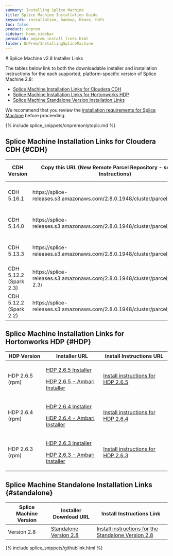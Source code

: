 ```yaml
---
summary: Installing Splice Machine
title: Splice Machine Installation Guide
keywords: installation, hadoop, hbase, hdfs
toc: false
product: onprem
sidebar: home_sidebar
permalink: onprem_install_links.html
folder: OnPrem/InstallingSpliceMachine
---
```

<section>
<div class="TopicContent" data-swiftype-index="true" markdown="1">
# Splice Machine v2.8 Installer Links

The tables below link to both the downloadable installer and installation instructions for the each supported, platform-specific version of Splice Machine 2.8:

* [Splice Machine Installation Links for Cloudera CDH](#CDH)
* [Splice Machine Installation Links for Hortonworks HDP](#HDP)
* [Splice Machine Standalone Version Installation Links](#standalone)

We recommend that you review the [installation requirements for Splice Machine](onprem_info_requirements.html) before proceeding.

{% include splice_snippets/onpremonlytopic.md %}

## Splice Machine Installation Links for Cloudera CDH {#CDH}

<table summary="Links for Installing on Cloudera">
    <col />
    <col />
    <col />
    <thead>
        <tr>
            <th>CDH Version</th>
            <th>Copy this URL (New Remote Parcel Repository - see Install Instructions)</th>
            <th>Install Instructions URL</th>
        </tr>
    </thead>
    <tbody>
        <tr>
			<td>CDH 5.16.1</td>
			<td>https://splice-releases.s3.amazonaws.com/2.8.0.1948/cluster/parcel/cdh5.16.1/</td>
			<td><a href="https://github.com/splicemachine/spliceengine/blob/branch-2.8/platforms/cdh5.16.1/docs/CDH-installation.md">Install instructions for CDH 5.16.1</a>
            </td>
        </tr>
        <tr>
			<td>CDH 5.14.0</td>
			<td>https://splice-releases.s3.amazonaws.com/2.8.0.1948/cluster/parcel/cdh5.14.0/</td>
			<td><a href="https://github.com/splicemachine/spliceengine/blob/branch-2.8/platforms/cdh5.14.0/docs/CDH-installation.md">Install instructions for CDH 5.14.0</a>
            </td>
        </tr>
        <tr>
			<td>CDH 5.13.3</td>
			<td>https://splice-releases.s3.amazonaws.com/2.8.0.1948/cluster/parcel/cdh5.13.3/</td>
			<td><a href="https://github.com/splicemachine/spliceengine/blob/branch-2.8/platforms/cdh5.13.3/docs/CDH-installation.md">Install instructions for CDH 5.13.3</a>
            </td>
        </tr>
        <tr>
            <td>CDH 5.12.2 (Spark 2.3)</td>
			<td>https://splice-releases.s3.amazonaws.com/2.8.0.1948/cluster/parcel/cdh5.12.2-2.3/</td>
			<td><a href="https://github.com/splicemachine/spliceengine/blob/branch-2.8/platforms/cdh5.13.2/docs/CDH-installation.md">Install instructions for CDH 5.12.2</a>
            </td>
        </tr>
        <tr>
			<td>CDH 5.12.2 (Spark 2.2)</td>
			<td>https://splice-releases.s3.amazonaws.com/2.8.0.1948/cluster/parcel/cdh5.12.2/</td>
			<td><a href="https://github.com/splicemachine/spliceengine/blob/branch-2.8/platforms/cdh5.13.2/docs/CDH-installation.md">Install instructions for CDH 5.12.2</a>
            </td>
        </tr> 
    </tbody>
</table>

## Splice Machine Installation Links for Hortonworks HDP  {#HDP}

<table summary="Links for Installing on Hortonworks HDP">
    <col />
    <col />
    <col />
    <thead>
        <tr>
            <th>HDP Version</th>
            <th>Installer URL</th>
            <th>Install Instructions URL</th>
        </tr>
    </thead>
    <tbody>
        <tr>
            <td>HDP 2.6.5 (rpm)</td>
            <td>
                <p><a href="https://splice-releases.s3.amazonaws.com/2.8.0.1929/cluster/installer/hdp2.6.5/splicemachine-hdp2.6.5.2.8.0.1929.p0.33-1.noarch.rpm">HDP 2.6.5 Installer</a></p>
                <p><a href="https://splice-releases.s3.amazonaws.com/2.8.0.1929/cluster/installer/hdp2.6.5/splicemachine_ambari_service-hdp2.6.5.2.8.0.1929.p0.33-1.noarch.rpm">HDP 2.6.5 - Ambari Installer</a></p>
            </td>
            <td><a href="https://github.com/splicemachine/spliceengine/blob/branch-2.8/platforms/hdp2.6.5/docs/HDP-installation.md">Install instructions for HDP 2.6.5</a>
            </td>
        </tr>
        <tr>
            <td>HDP 2.6.4 (rpm)</td>
            <td>
                <p><a href="https://splice-releases.s3.amazonaws.com/2.8.0.1929/cluster/installer/hdp2.6.4/splicemachine-hdp2.6.4.2.8.0.1929.p0.33-1.noarch.rpm">HDP 2.6.4 Installer</a></p>
                <p><a href="https://splice-releases.s3.amazonaws.com/2.8.0.1929/cluster/installer/hdp2.6.4/splicemachine_ambari_service-hdp2.6.4.2.8.0.1929.p0.33-1.noarch.rpm">HDP 2.6.4 - Ambari Installer</a></p>
            </td>
            <td><a href="https://github.com/splicemachine/spliceengine/blob/branch-2.8/platforms/hdp2.6.4/docs/HDP-installation.md">Install instructions for HDP 2.6.4</a>
            </td>
        </tr>
        <tr>
            <td>HDP 2.6.3 (rpm)</td>
            <td>
                <p><a href="https://splice-releases.s3.amazonaws.com/2.8.0.1929/cluster/installer/hdp2.6.3/splicemachine-hdp2.6.3.2.8.0.1929.p0.33-1.noarch.rpm">HDP 2.6.3 Installer</a></p>
                <p><a href="https://splice-releases.s3.amazonaws.com/2.8.0.1929/cluster/installer/hdp2.6.3/splicemachine_ambari_service-hdp2.6.3.2.8.0.1929.p0.33-1.noarch.rpm">HDP 2.6.3 - Ambari Installer</a></p>
            </td>
            <td><a href="https://github.com/splicemachine/spliceengine/blob/branch-2.8/platforms/hdp2.6.3/docs/HDP-installation.md">Install instructions for HDP 2.6.3</a>
            </td>
        </tr>
    </tbody>
</table>

## Splice Machine Standalone Installation Links  {#standalone}

<table summary="Links for Installing the Standalone Version of Splice Machine">
    <col />
    <col />
    <thead>
        <tr>
            <th>Splice Machine Version</th>
            <th>Installer Download URL</th>
            <th>Install Instructions Link</th>
        </tr>
    </thead>
    <tbody>
        <tr>
        <td>Version 2.8</td>
        <td><a href="https://splice-releases.s3.amazonaws.com/standalone/SPLICEMACHINE-2.8.0.1958.standalone.tar.gz">Standalone Version 2.8</a>
                 </td>
        <td><a href="https://github.com/splicemachine/spliceengine/blob/branch-2.8/platforms/std/docs/STD-installation.md">Install instructions for the Standalone Version 2.8</a>
                 </td>
        </tr>
    </tbody>
</table>

{% include splice_snippets/githublink.html %}
</div>
</section>
